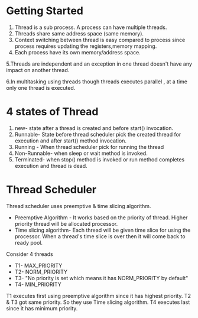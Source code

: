 # Getting Started

1. Thread is a sub process. A process can have multiple threads.
2. Threads share same address space (same memory).
3. Context switching between thread is easy compared to process since process requires updating the registers,memory mapping.
4. Each process have its own memory/address space.

5.Threads are independent and an exception in one thread doesn't have any impact on another thread.

6.In multitasking using threads though threads executes parallel , at a time only one thread is executed.

# 4 states of Thread

1. new- state after a thread is created and before start() invocation.
2. Runnable- State before thread scheduler pick the created thread for execution and after start() method invocation.
3. Running - When thread scheduler pick for running the thread
4. Non-Runnable- when sleep or wait method is invoked.
5. Terminated- when stop() method is invoked or run method completes execution and thread is dead.

# Thread Scheduler
Thread scheduler uses preemptive & time slicing algorithm.
- Preemptive Algorithm - It works based on the priority of thread. Higher priority thread will be allocated processor.
- Time slicing algorithm- Each thread will be given time slice for using the processor. When a thread's time slice is over then it will come back to ready pool.

Consider 4 threads  
- T1- MAX_PRIORITY
- T2- NORM_PRIORITY
- T3- "No priority is set which means it has NORM_PRIORITY by default"
- T4- MIN_PRIORITY

T1 executes first using preemptive algorithm since it has highest priority.
T2 & T3 got same priority. So they use Time slicing algorithm.
T4 executes last since it has minimum priority.

